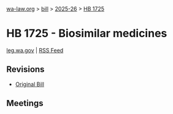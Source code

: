 [wa-law.org](/) > [bill](/bill/) > [2025-26](/bill/2025-26/) > [HB 1725](/bill/2025-26/hb/1725/)

# HB 1725 - Biosimilar medicines
[leg.wa.gov](https://app.leg.wa.gov/billsummary?BillNumber=1725&Year=2025&Initiative=false) | [RSS Feed](./rss.xml)

## Revisions
* [Original Bill](1/)

## Meetings